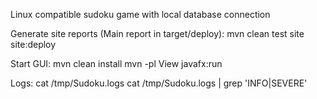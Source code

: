 Linux compatible sudoku game with local database connection

Generate site reports (Main report in target/deploy):
mvn clean test site site:deploy

Start GUI:
mvn clean install
mvn -pl View javafx:run

Logs:
cat /tmp/Sudoku.logs
cat /tmp/Sudoku.logs | grep 'INFO\|SEVERE'
